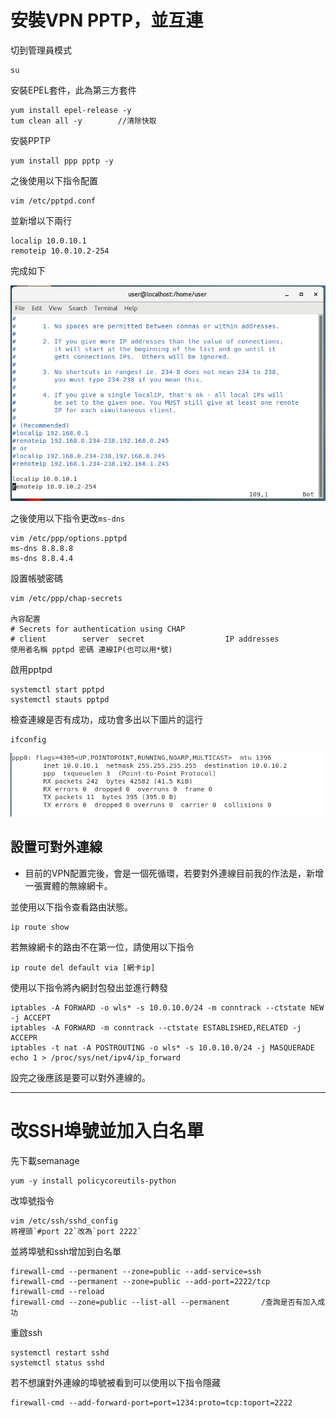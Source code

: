 # 安裝VPN PPTP，並互連

切到管理員模式

    su

安裝EPEL套件，此為第三方套件

    yum install epel-release -y
    tum clean all -y        //清除快取

安裝PPTP

    yum install ppp pptp -y

之後使用以下指令配置

    vim /etc/pptpd.conf

並新增以下兩行

    localip 10.0.10.1
    remoteip 10.0.10.2-254
完成如下

![示意圖](homework.PNG)

之後使用以下指令更改`ms-dns`

    vim /etc/ppp/options.pptpd
    ms-dns 8.8.8.8
    ms-dns 8.8.4.4

設置帳號密碼

    vim /etc/ppp/chap-secrets

    內容配置
    # Secrets for authentication using CHAP
    # client        server  secret                  IP addresses
    使用者名稱 pptpd 密碼 連線IP(也可以用*號)

啟用pptpd

    systemctl start pptpd
    systemctl stauts pptpd

檢查連線是否有成功，成功會多出以下圖片的這行

    ifconfig

![示意圖](homework02.PNG)

## 設置可對外連線

* 目前的VPN配置完後，會是一個死循環，若要對外連線目前我的作法是，新增一張實體的無線網卡。

並使用以下指令查看路由狀態。

    ip route show

若無線網卡的路由不在第一位，請使用以下指令

    ip route del default via [網卡ip]

使用以下指令將內網封包發出並進行轉發

    iptables -A FORWARD -o wls* -s 10.0.10.0/24 -m conntrack --ctstate NEW -j ACCEPT
    iptables -A FORWARD -m conntrack --ctstate ESTABLISHED,RELATED -j ACCEPR
    iptables -t nat -A POSTROUTING -o wls* -s 10.0.10.0/24 -j MASQUERADE
    echo 1 > /proc/sys/net/ipv4/ip_forward
    
設完之後應該是要可以對外連線的。

---

# 改SSH埠號並加入白名單

先下載semanage

    yum -y install policycoreutils-python

改埠號指令

    vim /etc/ssh/sshd_config
    將裡頭`#port 22`改為`port 2222`

並將埠號和ssh增加到白名單

    firewall-cmd --permanent --zone=public --add-service=ssh
    firewall-cmd --permanent --zone=public --add-port=2222/tcp
    firewall-cmd --reload
    firewall-cmd --zone=public --list-all --permanent       /查詢是否有加入成功

重啟ssh

    systemctl restart sshd
    systemctl status sshd

若不想讓對外連線的埠號被看到可以使用以下指令隱藏

    firewall-cmd --add-forward-port=port=1234:proto=tcp:toport=2222